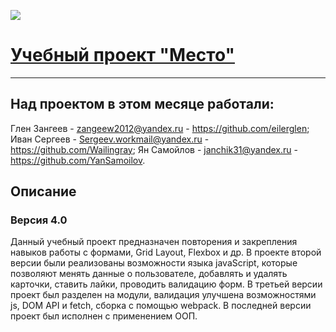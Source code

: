 ![](./images/Vector.svg)
# [Учебный проект "Место"](https://wailingray.github.io/mesto-project-oop/)
--------------
## Над проектом в этом месяце работали:
Глен Зангеев - zangeew2012@yandex.ru - https://github.com/eilerglen;
Иван Сергеев - Sergeev.workmail@yandex.ru - https://github.com/Wailingray;
Ян Самойлов - janchik31@yandex.ru - https://github.com/YanSamoilov.

## Описание
### Версия 4.0
Данный учебный проект предназначен повторения и закрепления навыков работы с формами, Grid Layout, Flexbox и др.
В проекте второй версии были реализованы возможности языка javaScript, которые позволяют менять данные о пользователе, добавлять и удалять карточки, ставить лайки, проводить валидацию форм.
В третьей версии проект был разделен на модули, валидация улучшена возможностями js, DOM API и fetch, сборка с помощью webpack.
В последней версии проект был исполнен с применением ООП.
